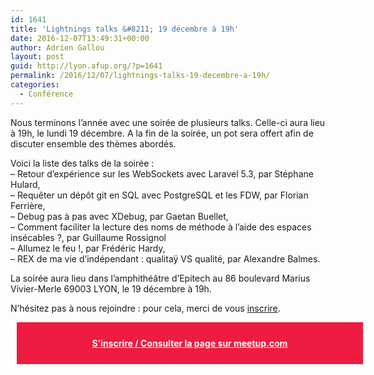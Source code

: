 ```yaml
---
id: 1641
title: 'Lightnings talks &#8211; 19 décembre à 19h'
date: 2016-12-07T13:49:31+00:00
author: Adrien Gallou
layout: post
guid: http://lyon.afup.org/?p=1641
permalink: /2016/12/07/lightnings-talks-19-decembre-a-19h/
categories:
  - Conférence
---
```

Nous terminons l&rsquo;année avec une soirée de plusieurs talks. Celle-ci aura lieu à 19h, le lundi 19 décembre. A la fin de la soirée, un pot sera offert afin de discuter ensemble des thèmes abordés.

Voici la liste des talks de la soirée :  
&#8211; Retour d&rsquo;expérience sur les WebSockets avec Laravel 5.3, par Stéphane Hulard,  
&#8211; Requêter un dépôt git en SQL avec PostgreSQL et les FDW, par Florian Ferrière,  
&#8211; Debug pas à pas avec XDebug, par Gaetan Buellet,  
&#8211; Comment faciliter la lecture des noms de méthode à l&rsquo;aide des espaces insécables ?, par Guillaume Rossignol  
&#8211; Allumez le feu !, par Frédéric Hardy,  
&#8211; REX de ma vie d&rsquo;indépendant : qualitaÿ VS qualité, par Alexandre Balmes.

La soirée aura lieu dans l’amphithéâtre d’Epitech au 86 boulevard Marius Vivier-Merle 69003 LYON, le 19 décembre à 19h.

N’hésitez pas à nous rejoindre : pour cela, merci de vous [inscrire](https://www.meetup.com/fr-FR/afup-lyon-php/events/236089653/).

<div style="background-color: #ed1c40;width: 100%;padding: 25px;margin: 10px;font-weight: bold;text-align: center">
  <a style="color: #fff" href="https://www.meetup.com/fr-FR/afup-lyon-php/events/236089653/">S&rsquo;inscrire / Consulter la page sur meetup.com</a>
</div>